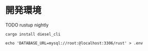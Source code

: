 # 開発環境

TODO rustup nightly

```
cargo install diesel_cli
```

```
echo 'DATABASE_URL=mysql://root:@localhost:3306/rust' > .env
```

